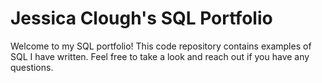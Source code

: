 # Jessica Clough's SQL Portfolio
Welcome to my SQL portfolio! This code repository contains examples of SQL I have written. Feel free to take a look and reach out if you have any questions.
